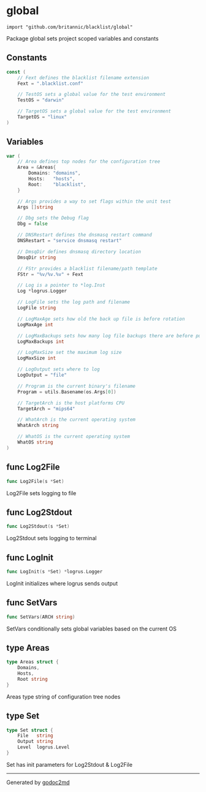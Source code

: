 
# global
    import "github.com/britannic/blacklist/global"

Package global sets project scoped variables and constants




## Constants
``` go
const (
    // Fext defines the blacklist filename extension
    Fext = ".blacklist.conf"

    // TestOS sets a global value for the test environment
    TestOS = "darwin"

    // TargetOS sets a global value for the test environment
    TargetOS = "linux"
)
```

## Variables
``` go
var (
    // Area defines top nodes for the configuration tree
    Area = &Areas{
        Domains: "domains",
        Hosts:   "hosts",
        Root:    "blacklist",
    }

    // Args provides a way to set flags within the unit test
    Args []string

    // Dbg sets the Debug flag
    Dbg = false

    // DNSRestart defines the dnsmasq restart command
    DNSRestart = "service dnsmasq restart"

    // DmsqDir defines dnsmasq directory location
    DmsqDir string

    // FStr provides a blacklist filename/path template
    FStr = "%v/%v.%v" + Fext

    // Log is a pointer to *log.Inst
    Log *logrus.Logger

    // LogFile sets the log path and filename
    LogFile string

    // LogMaxAge sets how old the back up file is before rotation
    LogMaxAge int

    // LogMaxBackups sets how many log file backups there are before purging
    LogMaxBackups int

    // LogMaxSize set the maximum log size
    LogMaxSize int

    // LogOutput sets where to log
    LogOutput = "file"

    // Program is the current binary's filename
    Program = utils.Basename(os.Args[0])

    // TargetArch is the host platforms CPU
    TargetArch = "mips64"

    // WhatArch is the current operating system
    WhatArch string

    // WhatOS is the current operating system
    WhatOS string
)
```

## func Log2File
``` go
func Log2File(s *Set)
```
Log2File sets logging to file


## func Log2Stdout
``` go
func Log2Stdout(s *Set)
```
Log2Stdout sets logging to terminal


## func LogInit
``` go
func LogInit(s *Set) *logrus.Logger
```
LogInit initializes where logrus sends output


## func SetVars
``` go
func SetVars(ARCH string)
```
SetVars conditionally sets global variables based on the current OS



## type Areas
``` go
type Areas struct {
    Domains,
    Hosts,
    Root string
}
```
Areas type string of configuration tree nodes











## type Set
``` go
type Set struct {
    File   string
    Output string
    Level  logrus.Level
}
```
Set has init parameters for Log2Stdout & Log2File

















- - -
Generated by [godoc2md](http://godoc.org/github.com/davecheney/godoc2md)